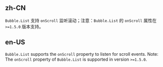 ## zh-CN

`Bubble.List` 支持 `onScroll` 监听滚动；注意：`Bubble.List` 的 `onScroll` 属性在 `>=1.5.0` 版本支持。

## en-US

`Bubble.List` supports the `onScroll` property to listen for scroll events. Note: The `onScroll` property of `Bubble.List` is supported in version `>=1.5.0`.
